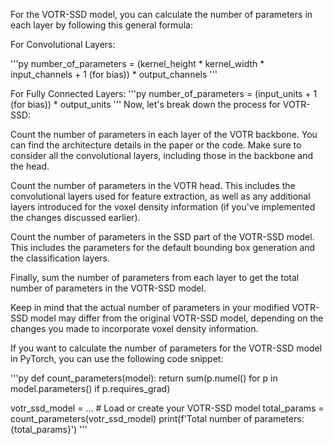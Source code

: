 For the VOTR-SSD model, you can calculate the number of parameters in each layer by following this general formula:

For Convolutional Layers:

'''py
number_of_parameters = (kernel_height * kernel_width * input_channels + 1 (for bias)) * output_channels
'''

For Fully Connected Layers:
'''py
number_of_parameters = (input_units + 1 (for bias)) * output_units
'''
Now, let's break down the process for VOTR-SSD:

Count the number of parameters in each layer of the VOTR backbone. You can find the architecture details in the paper or the code. Make sure to consider all the convolutional layers, including those in the backbone and the head.

Count the number of parameters in the VOTR head. This includes the convolutional layers used for feature extraction, as well as any additional layers introduced for the voxel density information (if you've implemented the changes discussed earlier).

Count the number of parameters in the SSD part of the VOTR-SSD model. This includes the parameters for the default bounding box generation and the classification layers.

Finally, sum the number of parameters from each layer to get the total number of parameters in the VOTR-SSD model.

Keep in mind that the actual number of parameters in your modified VOTR-SSD model may differ from the original VOTR-SSD model, depending on the changes you made to incorporate voxel density information.

If you want to calculate the number of parameters for the VOTR-SSD model in PyTorch, you can use the following code snippet:

'''py
def count_parameters(model):
    return sum(p.numel() for p in model.parameters() if p.requires_grad)

votr_ssd_model = ... # Load or create your VOTR-SSD model
total_params = count_parameters(votr_ssd_model)
print(f'Total number of parameters: {total_params}')
'''

